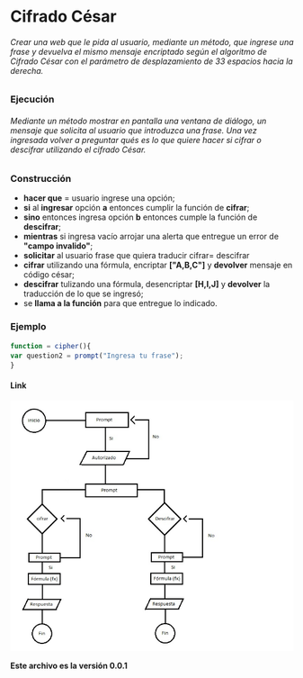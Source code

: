 # Cifrado César

###### Crear una web que le pida al usuario, mediante un método, que ingrese una frase y devuelva el mismo mensaje encriptado según el algoritmo de Cifrado César con el parámetro de desplazamiento de 33 espacios hacia la derecha.

### Ejecución

###### Mediante un método mostrar en pantalla una ventana de diálogo, un mensaje que solicita al usuario que introduzca una frase. Una vez ingresada volver a preguntar qués es lo que quiere hacer si cifrar o descifrar utilizando el cifrado César.

### Construcción
+ **hacer que** = usuario ingrese una opción;
+ **si** al **ingresar** opción **a** entonces cumplir la función de **cifrar**;
+ **sino** entonces ingresa opción **b** entonces cumple la función de **descifrar**;
+ **mientras** si ingresa vacío arrojar una alerta que entregue un error de **"campo invalido"**;
+ **solicitar** al usuario frase que quiera traducir cifrar= descifrar
+ **cifrar** utilizando una fórmula, encriptar **["A,B,C"]** y **devolver** mensaje en código césar;
+ **descifrar** tulizando una fórmula, desencriptar **[H,I,J]** y **devolver** la traducción de lo que se ingresó;
+ se **llama a la función** para que entregue lo indicado.

### Ejemplo

```javascript
function = cipher(){
var question2 = prompt("Ingresa tu frase");
}
```


#### Link

_![cifrado cesar](https://github.com/cubillosarteaga/proyecto-cifrado/blob/master/diagrama%20cifrado.jpg?raw=true)_

**Este archivo es la versión 0.0.1** 


